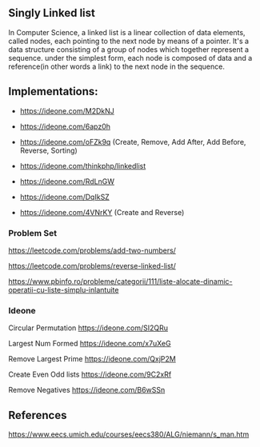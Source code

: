 Singly Linked list
------------------

In Computer Science, a linked list is a linear collection of data elements, called nodes, each pointing to the next node
by means of a pointer. It's a data structure consisting of a group of nodes which together represent a sequence. under
the simplest form, each node is composed of data and a reference(in other words a link) to the next node in the sequence.

## Implementations:

* https://ideone.com/M2DkNJ
* https://ideone.com/6apz0h

* https://ideone.com/oFZk9q (Create, Remove, Add After, Add Before, Reverse, Sorting)
* https://ideone.com/thinkphp/linkedlist
* https://ideone.com/RdLnGW
* https://ideone.com/DqIkSZ
* https://ideone.com/4VNrKY (Create and Reverse)

### Problem Set

https://leetcode.com/problems/add-two-numbers/

https://leetcode.com/problems/reverse-linked-list/

https://www.pbinfo.ro/probleme/categorii/111/liste-alocate-dinamic-operatii-cu-liste-simplu-inlantuite


### Ideone

Circular Permutation https://ideone.com/SI2QRu

Largest Num Formed https://ideone.com/x7uXeG

Remove Largest Prime https://ideone.com/QxjP2M

Create Even Odd lists https://ideone.com/9C2xRf

Remove Negatives https://ideone.com/B6wSSn


## References 

https://www.eecs.umich.edu/courses/eecs380/ALG/niemann/s_man.htm
